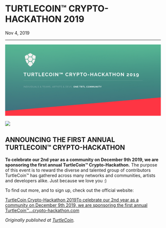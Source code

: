 # TURTLECOIN™ CRYPTO-HACKATHON 2019

Nov 4, 2019

---

![](./images/0B7rFTroskevj5tmv.png)

![](./images/0Dbb1JCKebnv6L0fO)

## ANNOUNCING THE FIRST ANNUAL TURTLECOIN™ CRYPTO-HACKATHON

**To celebrate our 2nd year as a community on December 9th 2019, we are sponsoring the first annual TurtleCoin™ Crypto-Hackathon.** The purpose of this event is to reward the diverse and talented group of contributors TurtleCoin™ has gathered across many networks and communities, artists and developers alike. Just because we love you :)

To find out more, and to sign up, check out the official website:

[TurtleCoin Crypto-Hackathon 2019To celebrate our 2nd year as a community on December 9th 2019, we are sponsoring the first annual TurtleCoin™…crypto-hackathon.com](https://crypto-hackathon.com/)

_Originally published at_ [_TurtleCoin_](http://blog.turtlecoin.lol/archives/turtlecoin-crypto-hackathon-2019/)_._